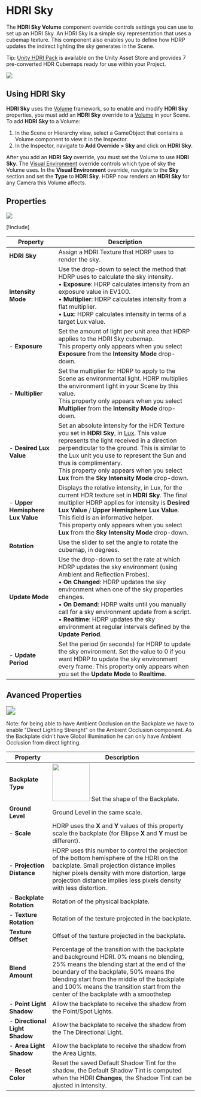 # HDRI Sky

The **HDRI Sky Volume** component override controls settings you can use to set up an HDRI Sky. An HDRI Sky is a simple sky representation that uses a cubemap texture. This component also enables you to define how HDRP updates the indirect lighting the sky generates in the Scene.

Tip: [Unity HDRI Pack](https://assetstore.unity.com/packages/essentials/beta-projects/unity-hdri-pack-72511) is available on the Unity Asset Store and provides 7 pre-converted HDR Cubemaps ready for use within your Project.

![](Images/HDRPFeatures-HDRISky.png)

## Using HDRI Sky

**HDRI Sky** uses the [Volume](Volumes.html) framework, so to enable and modify **HDRI Sky** properties, you must add an **HDRI Sky** override to a [Volume](Volumes.html) in your Scene. To add **HDRI Sky** to a Volume:

1. In the Scene or Hierarchy view, select a GameObject that contains a Volume component to view it in the Inspector.
2. In the Inspector, navigate to **Add Override > Sky** and click on **HDRI Sky**.

After you add an **HDRI Sky** override, you must set the Volume to use **HDRI Sky**. The [Visual Environment](Override-Visual-Environment.html) override controls which type of sky the Volume uses. In the **Visual Environment** override, navigate to the **Sky** section and set the **Type** to **HDRI Sky**. HDRP now renders an **HDRI Sky** for any Camera this Volume affects.

## Properties

![](Images/Override-HDRISky1.png)

[!include[](Snippets/Volume-Override-Enable-Properties.md)]

| Property                         | Description                                                  |
| -------------------------------- | ------------------------------------------------------------ |
| **HDRI Sky**                     | Assign a HDRI Texture that HDRP uses to render the sky.      |
| **Intensity Mode**        | Use the drop-down to select the method that HDRP uses to calculate the sky intensity.<br />&#8226; **Exposure**: HDRP calculates intensity from an exposure value in EV100.<br />&#8226; **Multiplier**: HDRP calculates intensity from a flat multiplier. <br />&#8226; **Lux**: HDRP calculates intensity in terms of a target Lux value. |
| - **Exposure**                   | Set the amount of light per unit area that HDRP applies to the HDRI Sky cubemap.<br />This property only appears when you select **Exposure** from the **Intensity Mode** drop-down. |
| - **Multiplier**                 | Set the multiplier for HDRP to apply to the Scene as environmental light. HDRP multiplies the environment light in your Scene by this value.<br />This property only appears when you select **Multiplier** from the **Intensity Mode** drop-down. |
| - **Desired Lux Value**          | Set an absolute intensity for the HDR Texture you set in **HDRI Sky**, in [Lux](Physical-Light-Units.html#Lux). This value represents the light received in a direction perpendicular to the ground. This is similar to the Lux unit you use to represent the Sun and thus is complimentary.<br />This property only appears when you select **Lux** from the **Sky Intensity Mode** drop-down. |
| - **Upper Hemisphere Lux Value** | Displays the relative intensity, in Lux, for the current HDR texture set in **HDRI Sky**. The final multiplier HDRP applies for intensity is **Desired Lux Value** / **Upper Hemisphere Lux Value**. This field is an informative helper.<br />This property only appears when you select **Lux** from the **Sky Intensity Mode** drop-down. |
| **Rotation**                     | Use the slider to set the angle to rotate the cubemap, in degrees. |
| **Update Mode**                  | Use the drop-down to set the rate at which HDRP updates the sky environment (using Ambient and Reflection Probes).<br />&#8226; **On Changed**: HDRP updates the sky environment when one of the sky properties changes.<br />&#8226; **On Demand**: HDRP waits until you manually call for a sky environment update from a script.<br />&#8226; **Realtime**: HDRP updates the sky environment at regular intervals defined by the **Update Period**. |
| - **Update Period**              | Set the period (in seconds) for HDRP to update the sky environment. Set the value to 0 if you want HDRP to update the sky environment every frame. This property only appears when you set the **Update Mode** to **Realtime**. |

## Avanced Properties

<img src="Images/Override-HDRISky2.png" style="zoom:150%;" />

Note: for being able to have Ambient Occlusion on the Backplate we have to enable "Direct Lighting Strenght" on the Ambient Occlusion component. As the Backplate didn't have Global Illumination he can only have Ambient Occlusion from direct lighting.


| Property                         | Description                                                  |
| -------------------------------- | ------------------------------------------------------------ |
| **Backplate Type** | <img src="Images/Override-HDRISky3.png" width="100"/> Set the shape of the Backplate. |
| **Ground Level** | Ground Level in the same scale. |
| - **Scale** | HDRP uses the **X** and **Y** values of this property scale the backplate (for Ellipse **X** and **Y** must be different). |
| - **Projection Distance** | HDRP uses this number to control the projection of the bottom hemisphere of the HDRI on the backplate. Small projection distance implies higher pixels density with more distortion, large projection distance implies less pixels density with less distortion. |
| - **Backplate Rotation** | Rotation of the physical backplate. |
| - **Texture Rotation** | Rotation of the texture projected in the backplate. |
| **Texture Offset** | Offset of the texture projected in the backplate. |
| **Blend Amount** | Percentage of the transition with the backplate and background HDRI. 0% means no blending, 25% means the blending start at the end of the boundary of the backplate, 50% means the blending start from the middle of the backplate and 100% means the transition start from the center of the backplate with a smoothstep |
| - **Point Light Shadow** | Allow the backplate to receive the shadow from the Point/Spot Lights. |
| - **Directional Light Shadow** | Allow the backplate to receive the shadow from the The Directional Light. |
| - **Area Light Shadow** | Allow the backplate to receive the shadow from the Area Lights. |
| - **Reset Color** | Reset the saved Default Shadow Tint for the shadow, the Default Shadow Tint is computed when the HDRI **Changes**, the Shadow Tint can be ajusted in intensity. |
